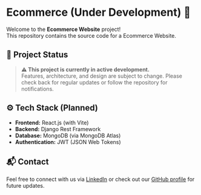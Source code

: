 # Ecommerce (Under Development) 🚧

Welcome to the **Ecommerce Website** project!  
This repository contains the source code for a Ecommerce Website.

## 📌 Project Status

> **⚠️ This project is currently in active development.**  
> Features, architecture, and design are subject to change. Please check back for regular updates or follow the repository for notifications.

## ⚙️ Tech Stack (Planned)

- **Frontend:** React.js (with Vite)
- **Backend:** Django Rest Framework
- **Database:** MongoDB (via MongoDB Atlas)
- **Authentication:** JWT (JSON Web Tokens)


## 📬 Contact

Feel free to connect with us via [LinkedIn](https://linkedin.com/in/ayush-mayekar-b9b883284) or check out our [GitHub profile](https://github.com/AyushMayekar) for future updates.

